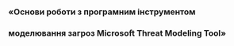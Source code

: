 ### «Основи роботи з програмним інструментом
### моделювання загроз Microsoft Threat Modeling Tool»

